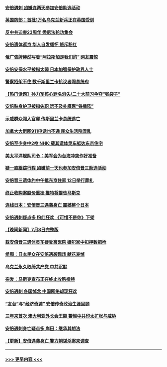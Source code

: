 #### [安倍遇刺 凶嫌连两天参加安倍助选活动](../pages/prog202/a103475379.md?t=07100051) 
#### [英国防部：首批1万名乌克兰新兵正在英国受训](../pages/prog202/a103475322.md?t=07100051) 
#### [反中共迫害23周年 悉尼法轮功集会](../pages/prog202/a103475342.md?t=07100051) 
#### [安倍遗体返京 华人自发缅怀 怒斥粉红](../pages/prog202/a103475346.md?t=07100051) 
#### [俄广告牌赫然写着“阿拉斯加是我们的” 网友震惊](../pages/prog202/a103475251.md?t=07100051) 
#### [安倍安保水平被指太弱 日本加强保护政界人士](../pages/prog202/a103475245.md?t=07100051) 
#### [警察招架不住 数千斯里兰卡抗议者闯总统府](../pages/prog202/a103475241.md?t=07100051) 
#### [【热门话题】孙力军核心罪名消失/二十大前习争夺“钱袋子”](../pages/prog202/a103475191.md?t=07100051) 
#### [安倍贴身护卫被指失职 远不及朴槿惠“铁桶阵”](../pages/prog202/a103475196.md?t=07100051) 
#### [示威群众闯入官邸 传斯里兰卡总统逃亡](../pages/prog202/a103475197.md?t=07100051) 
#### [加拿大大断网911电话也不通 民众生活陷混乱](../pages/prog202/a103475160.md?t=07100051) 
#### [安倍至少身中2枪 NHK:载其遗体灵车抵达东京住宅](../pages/prog202/a103475152.md?t=07100051) 
#### [美太平洋舰队司令：美军会为台海冲突作好准备](../pages/prog202/a103475134.md?t=07100051) 
#### [疑一直跟踪行程 凶嫌前一天也参加安倍晋三助选活动](../pages/prog202/a103475115.md?t=07100051) 
#### [安倍晋三遗体约中午抵东京住家 12日举行葬礼](../pages/prog202/a103475108.md?t=07100051) 
#### [终止收购案股价重挫 推特将提告马斯克](../pages/prog202/a103475090.md?t=07100051) 
#### [连线日本：安倍晋三遇袭身亡 震撼整个日本](../pages/prog202/a103475039.md?t=07100051) 
#### [安倍遇刺疑点多 粉红狂欢 《可惜不是你》下架](../pages/prog202/a103475044.md?t=07100051) 
#### [【晚间新闻】7月8日完整版](../pages/prog202/a103475016.md?t=07100051) 
#### [载安倍晋三遗体灵车疑驶离医院 嫌犯家中扣押数把枪](../pages/prog202/a103475035.md?t=07100051) 
#### [组图：日本民众在安倍遇袭现场 献花哀悼](../pages/prog202/a103474970.md?t=07100051) 
#### [乌克兰永久取缔共产党 中共沉默](../pages/prog202/a103474881.md?t=07100051) 
#### [突发：马斯克宣布正在终止收购推特](../pages/prog202/a103474875.md?t=07100051) 
#### [安倍遇刺 各国悼念 中国网络却现狂欢](../pages/prog202/a103474873.md?t=07100051) 
#### [“友台”与“经济奇迹” 安倍传奇政治生涯回顾](../pages/prog202/a103474871.md?t=07100051) 
#### [三年来首次 澳大利亚外长会王毅 警惕中共印太扩张与威胁](../pages/prog202/a103474879.md?t=07100051) 
#### [安倍遇刺身亡疑点多 岸田：继承其想法](../pages/prog202/a103474877.md?t=07100051) 
#### [【更新】安倍遇袭身亡 警方朝谋杀案来调查](../pages/prog202/a103474296.md?t=07100051) 

----
#### [ >>> 更早内容 <<< ](../indexes/prog202-earlier.md)
